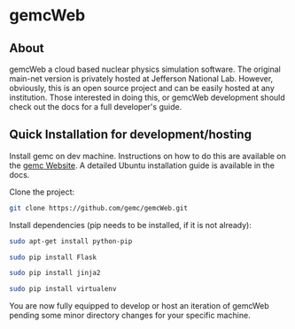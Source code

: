 # gemcWeb

## About

gemcWeb a cloud based nuclear physics simulation software. The original main-net version is privately hosted at Jefferson National Lab. However, obviously, this is an open source project and can be easily hosted at any institution. Those interested in doing this, or gemcWeb development should check out the docs for a full developer's guide.

## Quick Installation for development/hosting

Install gemc on dev machine. Instructions on how to do this are available on the [gemc Website](https://gemc.jlab.org/gemc/html/downloads.html). A detailed Ubuntu installation guide is available in the docs.

Clone the project:
```bash
git clone https://github.com/gemc/gemcWeb.git
```

Install dependencies (pip needs to be installed, if it is not already):
```bash
sudo apt-get install python-pip

sudo pip install Flask

sudo pip install jinja2

sudo pip install virtualenv
```

You are now fully equipped to develop or host an iteration of gemcWeb pending some minor directory changes for your specific machine.
